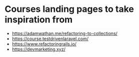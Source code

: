 # Courses landing pages to take inspiration from

- https://adamwathan.me/refactoring-to-collections/
- https://course.testdrivenlaravel.com/
- https://www.refactoringrails.io/
- https://devmarketing.xyz/
